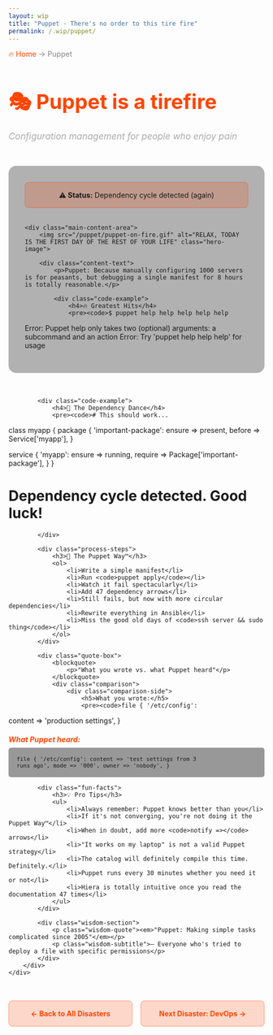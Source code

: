 ```yaml
---
layout: wip
title: "Puppet - There's no order to this tire fire"
permalink: /.wip/puppet/
---
```


<div class="page-header">
    <div class="breadcrumb">
        <a href="/.wip/">🔥 Home</a> → <span>Puppet</span>
    </div>
    <h1>🎭 Puppet is a tirefire</h1>
    <p class="page-subtitle">Configuration management for people who enjoy pain</p>
</div>

<div class="content-section">
    <div class="status-banner warning">
        <strong>⚠️ Status:</strong> Dependency cycle detected (again)
    </div>

    <div class="main-content-area">
        <img src="/puppet/puppet-on-fire.gif" alt="RELAX, TODAY IS THE FIRST DAY OF THE REST OF YOUR LIFE" class="hero-image">
        
        <div class="content-text">
            <p>Puppet: Because manually configuring 1000 servers is for peasants, but debugging a single manifest for 8 hours is totally reasonable.</p>
            
            <div class="code-example">
                <h4>🔥 Greatest Hits</h4>
                <pre><code>$ puppet help help help help help
Error: Puppet help only takes two (optional) arguments: a subcommand and
an action
Error: Try 'puppet help help help' for usage</code></pre>
            </div>

            <div class="code-example">
                <h4>🎯 The Dependency Dance</h4>
                <pre><code># This should work...
class myapp {
  package { 'important-package':
    ensure => present,
    before => Service['myapp'],
  }
  
  service { 'myapp':
    ensure  => running,
    require => Package['important-package'],
  }
}

# Dependency cycle detected. Good luck!</code></pre>
            </div>

            <div class="process-steps">
                <h3>🔄 The Puppet Way™</h3>
                <ol>
                    <li>Write a simple manifest</li>
                    <li>Run <code>puppet apply</code></li>
                    <li>Watch it fail spectacularly</li>
                    <li>Add 47 dependency arrows</li>
                    <li>Still fails, but now with more circular dependencies</li>
                    <li>Rewrite everything in Ansible</li>
                    <li>Miss the good old days of <code>ssh server && sudo thing</code></li>
                </ol>
            </div>

            <div class="quote-box">
                <blockquote>
                    <p>"What you wrote vs. what Puppet heard"</p>
                </blockquote>
                <div class="comparison">
                    <div class="comparison-side">
                        <h5>What you wrote:</h5>
                        <pre><code>file { '/etc/config':
  content => 'production settings',
}</code></pre>
                    </div>
                    <div class="comparison-side">
                        <h5>What Puppet heard:</h5>
                        <pre><code>file { '/etc/config':
  content => 'test settings from 3 runs ago',
  mode    => '000',
  owner   => 'nobody',
}</code></pre>
                    </div>
                </div>
            </div>

            <div class="fun-facts">
                <h3>💡 Pro Tips</h3>
                <ul>
                    <li>Always remember: Puppet knows better than you</li>
                    <li>If it's not converging, you're not doing it the Puppet Way™</li>
                    <li>When in doubt, add more <code>notify =></code> arrows</li>
                    <li>"It works on my laptop" is not a valid Puppet strategy</li>
                    <li>The catalog will definitely compile this time. Definitely.</li>
                    <li>Puppet runs every 30 minutes whether you need it or not</li>
                    <li>Hiera is totally intuitive once you read the documentation 47 times</li>
                </ul>
            </div>

            <div class="wisdom-section">
                <p class="wisdom-quote"><em>"Puppet: Making simple tasks complicated since 2005"</em></p>
                <p class="wisdom-subtitle">— Everyone who's tried to deploy a file with specific permissions</p>
            </div>
        </div>
    </div>
</div>

<div class="navigation-footer">
    <a href="/.wip/" class="nav-button">← Back to All Disasters</a>
    <a href="/.wip/devops/" class="nav-button">Next Disaster: DevOps →</a>
</div>

<style>
.page-header {
    margin-bottom: 3rem;
}

.breadcrumb {
    color: #888;
    margin-bottom: 1rem;
    font-size: 0.9rem;
}

.breadcrumb a {
    color: #ff4500;
    text-decoration: none;
}

.breadcrumb a:hover {
    text-decoration: underline;
}

.page-header h1 {
    font-size: 2.5rem;
    color: #ff4500;
    margin-bottom: 0.5rem;
}

.page-subtitle {
    color: #aaa;
    font-style: italic;
    font-size: 1.1rem;
}

.content-section {
    background: rgba(0, 0, 0, 0.3);
    border-radius: 15px;
    padding: 2rem;
    margin-bottom: 3rem;
}

.status-banner {
    background: rgba(255, 165, 0, 0.2);
    border: 1px solid rgba(255, 165, 0, 0.4);
    border-radius: 8px;
    padding: 1rem;
    margin-bottom: 2rem;
    text-align: center;
}

.status-banner.warning {
    background: rgba(255, 69, 0, 0.2);
    border-color: rgba(255, 69, 0, 0.4);
}

.hero-image {
    width: 100%;
    max-width: 600px;
    height: auto;
    border-radius: 10px;
    margin: 2rem auto;
    display: block;
    box-shadow: 0 10px 30px rgba(0, 0, 0, 0.3);
}

.content-text {
    font-size: 1.1rem;
    line-height: 1.7;
    color: #e0e0e0;
}

.content-text p {
    margin-bottom: 1.5rem;
}

.code-example {
    background: rgba(0, 0, 0, 0.6);
    border: 1px solid rgba(255, 69, 0, 0.3);
    border-radius: 8px;
    padding: 1.5rem;
    margin: 2rem 0;
}

.code-example h4 {
    color: #ff4500;
    margin-bottom: 1rem;
    font-size: 1.1rem;
}

.code-example pre {
    margin: 0;
    overflow-x: auto;
}

.code-example code {
    color: #f8f8f2;
    font-family: 'Courier New', Courier, monospace;
    font-size: 0.9rem;
}

.process-steps {
    background: rgba(255, 69, 0, 0.05);
    border: 1px solid rgba(255, 69, 0, 0.2);
    border-radius: 10px;
    padding: 2rem;
    margin: 3rem 0;
}

.process-steps h3 {
    color: #ff4500;
    margin-bottom: 1.5rem;
}

.process-steps ol {
    color: #ccc;
    padding-left: 1.5rem;
}

.process-steps li {
    margin-bottom: 0.8rem;
    line-height: 1.5;
}

.process-steps code {
    background: rgba(0, 0, 0, 0.3);
    padding: 0.2rem 0.4rem;
    border-radius: 3px;
    font-family: 'Courier New', Courier, monospace;
    color: #ffa500;
}

.quote-box {
    background: rgba(255, 69, 0, 0.1);
    border-left: 4px solid #ff4500;
    padding: 1.5rem;
    margin: 2rem 0;
    border-radius: 0 8px 8px 0;
}

.quote-box blockquote {
    margin: 0 0 1rem 0;
    font-style: italic;
    color: #ffa500;
    font-size: 1.1rem;
}

.comparison {
    display: grid;
    grid-template-columns: 1fr 1fr;
    gap: 1rem;
    margin-top: 1rem;
}

.comparison-side h5 {
    color: #ff4500;
    margin-bottom: 0.5rem;
    font-size: 0.9rem;
}

.comparison-side pre {
    background: rgba(0, 0, 0, 0.4);
    padding: 1rem;
    border-radius: 5px;
    font-size: 0.8rem;
    margin: 0;
}

.fun-facts {
    background: rgba(255, 69, 0, 0.05);
    border: 1px solid rgba(255, 69, 0, 0.2);
    border-radius: 10px;
    padding: 2rem;
    margin: 3rem 0;
}

.fun-facts h3 {
    color: #ff4500;
    margin-bottom: 1rem;
}

.fun-facts ul {
    list-style: none;
    padding: 0;
}

.fun-facts li {
    padding: 0.5rem 0;
    border-bottom: 1px solid rgba(255, 69, 0, 0.1);
    color: #ccc;
}

.fun-facts li:last-child {
    border-bottom: none;
}

.fun-facts li:before {
    content: "🎭 ";
    margin-right: 0.5rem;
}

.fun-facts code {
    background: rgba(0, 0, 0, 0.3);
    padding: 0.2rem 0.4rem;
    border-radius: 3px;
    font-family: 'Courier New', Courier, monospace;
    color: #ffa500;
}

.wisdom-section {
    text-align: center;
    margin: 3rem 0;
    padding: 2rem;
    background: rgba(255, 69, 0, 0.1);
    border-radius: 10px;
}

.wisdom-quote {
    font-size: 1.3rem;
    color: #ff4500;
    font-weight: bold;
    margin-bottom: 0.5rem;
}

.wisdom-subtitle {
    color: #aaa;
    font-size: 0.95rem;
}

.navigation-footer {
    display: flex;
    justify-content: space-between;
    gap: 1rem;
    margin: 3rem 0;
}

.nav-button {
    background: rgba(255, 69, 0, 0.2);
    border: 1px solid rgba(255, 69, 0, 0.4);
    color: #ff4500;
    padding: 1rem 2rem;
    border-radius: 8px;
    text-decoration: none;
    font-weight: bold;
    transition: all 0.3s ease;
    flex: 1;
    text-align: center;
}

.nav-button:hover {
    background: rgba(255, 69, 0, 0.3);
    transform: translateY(-2px);
    box-shadow: 0 5px 15px rgba(255, 69, 0, 0.2);
}

@media (max-width: 768px) {
    .navigation-footer {
        flex-direction: column;
    }
    
    .comparison {
        grid-template-columns: 1fr;
    }
    
    .comparison-side {
        margin-bottom: 1rem;
    }
}
</style>
